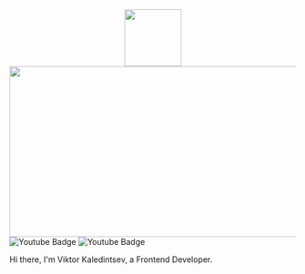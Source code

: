 <div id="header" align="center">
   <img src="https://mir-s3-cdn-cf.behance.net/project_modules/max_1200/4ff07986208593.5d9a654e92f36.gif" width="100"/>
</div>

<div id="badges">
  <img src="https://img.shields.io/badge/Telegram-black?logo=telegram&logoColor=white" width="900" height="300"/>
  <img src="https://img.shields.io/badge/YouTube-red?style=for-the-badge&logo=youtube&logoColor=white" alt="Youtube Badge"/>
  <img src="https://www.codewars.com/users/Zit8/badges/micro" alt="Youtube Badge"/>
</div>

Hi there, I'm Viktor Kaledintsev, a Frontend Developer.




